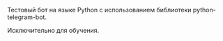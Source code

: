 Тестовый бот на языке Python с использованием библиотеки python-telegram-bot.

Исключительно для обучения.